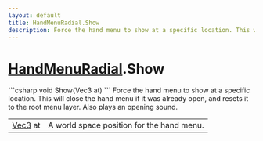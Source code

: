 ```yaml
---
layout: default
title: HandMenuRadial.Show
description: Force the hand menu to show at a specific location. This will close the hand menu if it was already open, and resets it to the root menu layer. Also plays an opening sound.
---
```

# [HandMenuRadial]({{site.url}}/Pages/StereoKit.Framework/HandMenuRadial.html).Show

<div class='signature' markdown='1'>
```csharp
void Show(Vec3 at)
```
Force the hand menu to show at a specific location.
This will close the hand menu if it was already open, and resets
it to the root menu layer. Also plays an opening sound.
</div>

|  |  |
|--|--|
|[Vec3]({{site.url}}/Pages/StereoKit/Vec3.html) at|A world space position for the hand menu.|




